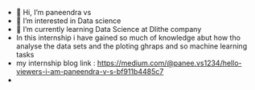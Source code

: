 - 👋 Hi, I’m paneendra vs
- 👀 I’m interested in Data science 
- 🌱 I’m currently learning Data Science at Dlithe company
 - In this internship i have gained so much of knowledge abut how tho analyse the data sets and the ploting ghraps and so machine learning tasks
- my internship blog  link : https://medium.com/@panee.vs1234/hello-viewers-i-am-paneendra-v-s-bf911b4485c7
- 
<!---
Panee12/Panee12 is a ✨ special ✨ repository because its `README.md` (this file) appears on your GitHub profile.
You can click the Preview link to take a look at your changes.
--->
